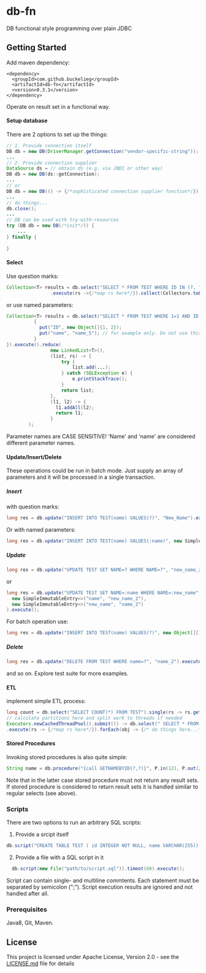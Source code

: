 # db-fn
DB functional style programming over plain JDBC

## Getting Started
Add maven dependency:
```
<dependency>
  <groupId>com.github.buckelieg</groupId>
  <artifactId>db-fn</artifactId>
  <version>0.3.1</version>
</dependency>
```
Operate on result set in a functional way.
#### Setup database
There are 2 options to set up the things:
```java
// 1. Provide connection itself
DB db = new DB(DriverManager.getConnection("vendor-specific-string"));
...
// 2. Provide connection supplier
DataSource ds = // obtain ds (e.g. via JNDI or other way) 
DB db = new DB(ds::getConnection);
...
// or
DB db = new DB(() -> {/*sophisticated connection supplier function*/});
...
// do things...
db.close();
...
// DB can be used with try-with-resources
try (DB db = new DB(/*init*/)) {
    ...
} finally {
    
}
```
#### Select
Use question marks:
```java
Collection<T> results = db.select("SELECT * FROM TEST WHERE ID IN (?, ?)", 1, 2)
                .execute(rs ->{/*map rs here*/}).collect(Collectors.toList());
```
or use named parameters:
```java
Collection<T> results = db.select("SELECT * FROM TEST WHERE 1=1 AND ID IN (:ID) OR NAME=:name", new HashMap<String, Object> {
          {
            put("ID", new Object[]{1, 2});
            put("name", "name_5"); // for example only. Do not use this IRL.
          }
}).execute().reduce(
                new LinkedList<T>(),
                (list, rs) -> {
                    try {
                        list.add(...);
                    } catch (SQLException e) {
                        e.printStackTrace();
                    }
                    return list;
                },
                (l1, l2) -> {
                  l1.addAll(l2);
                  return l1;
                }
        );
```
Parameter names are CASE SENSITIVE! 'Name' and 'name' are considered different parameter names.

#### Update/Insert/Delete

These operations could be run in batch mode. Just supply an array of parameters and it will be processed in a single transaction.

##### Insert 

with question marks:
```java
long res = db.update("INSERT INTO TEST(name) VALUES(?)", "New_Name").execute();
```
Or with named parameters:
```java
long res = db.update("INSERT INTO TEST(name) VALUES(:name)", new SimpleImmutableEntry<>("name","New_Name")).execute();
```
##### Update
```java
long res = db.update("UPDATE TEST SET NAME=? WHERE NAME=?", "new_name_2", "name_2").execute();
```
or
```java
long res = db.update("UPDATE TEST SET NAME=:name WHERE NAME=:new_name", 
  new SimpleImmutableEntry<>("name", "new_name_2"), 
  new SimpleImmutableEntry<>("new_name", "name_2")
).execute();
```
For batch operation use:
```java
long res = db.update("INSERT INTO TEST(name) VALUES(?)", new Object[][]{ {"name1"}, {"name2"} }).execute();
```  
##### Delete
```java
long res = db.update("DELETE FROM TEST WHERE name=?", "name_2").execute();
```
and so on. Explore test suite for more examples.

#### ETL
implement simple ETL process:
```java
long count = db.select("SELECT COUNT(*) FROM TEST").single(rs -> rs.getLong(1)).orElse(0L);
// calculate partitions here and split work to threads if needed
Executors.newCachedThreadPool().submit(() -> db.select(" SELECT * FROM TEST WHERE 1=1 AND ID>? AND ID<?", start, end)
.execute(rs -> {/*map rs here*/}).forEach(obj -> {/* do things here...*/}));
```

#### Stored Procedures
Invoking stored procedures is also quite simple:
```java
String name = db.procedure("{call GETNAMEBYID(?,?)}", P.in(12), P.out(JDBCType.VARCHAR)).call(cs -> cs.getString(2)).toOptional().orElse("Unknown");
```
Note that in the latter case stored procedure must not return any result sets.
If stored procedure is considered to return result sets it is handled similar to regular selects (see above).

### Scripts
There are two options to run an arbitrary SQL scripts:
1) Provide a srcipt itself
```java
db.script("CREATE TABLE TEST ( id INTEGER NOT NULL, name VARCHAR(255));INSERT INTO TEST(id, name) VALUES(1, 'whatever');UPDATE TEST SET name = 'whatever_new' WHERE name = 'whatever';DROP TABLE TEST;").execute();
```
2) Provide a file with a SQL script in it
```java
  db.script(new File("path/to/script.sql")).timeot(60).execute();
```
Script can contain single- and multiline commtents. Each statement must be separated by semicolon (";").
Script execution results are ignored and not handled after all.

### Prerequisites
Java8, Git, Maven.

## License
This project is licensed under Apache License, Version 2.0 - see the [LICENSE.md](LICENSE.md) file for details

